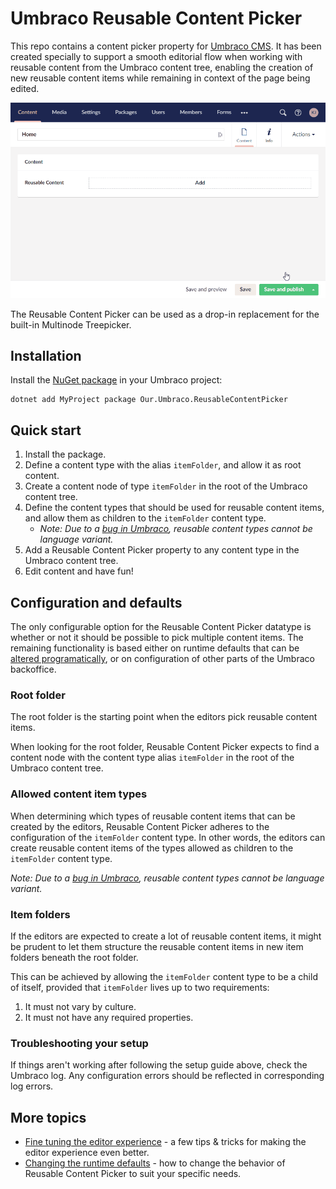 # Umbraco Reusable Content Picker

This repo contains a content picker property for [Umbraco CMS](https://github.com/umbraco/umbraco-cms). It has been created specially to support a smooth editorial flow when working with reusable content from the Umbraco content tree, enabling the creation of new reusable content items while remaining in context of the page being edited. 

![Reusable Content Picker](/docs/img/reusable-content-picker.gif)

The Reusable Content Picker can be used as a drop-in replacement for the built-in Multinode Treepicker.

## Installation

Install the [NuGet package](https://www.nuget.org/packages/Our.Umbraco.ReusableContentPicker/) in your Umbraco project:

```
dotnet add MyProject package Our.Umbraco.ReusableContentPicker
```

## Quick start

1. Install the package.
2. Define a content type with the alias `itemFolder`, and allow it as root content.
3. Create a content node of type `itemFolder` in the root of the Umbraco content tree.
4. Define the content types that should be used for reusable content items, and allow them as children to the `itemFolder` content type.
   - _Note: Due to a [bug in Umbraco](https://github.com/umbraco/Umbraco-CMS/pull/12577), reusable content types cannot be language variant._
5. Add a Reusable Content Picker property to any content type in the Umbraco content tree.
6. Edit content and have fun!

## Configuration and defaults

The only configurable option for the Reusable Content Picker datatype is whether or not it should be possible to pick multiple content items. The remaining functionality is based either on runtime defaults that can be [altered programatically](docs/changing-the-runtime-defaults.md), or on configuration of other parts of the Umbraco backoffice.

### Root folder

The root folder is the starting point when the editors pick reusable content items. 

When looking for the root folder, Reusable Content Picker expects to find a content node with the content type alias `itemFolder` in the root of the Umbraco content tree. 

### Allowed content item types

When determining which types of reusable content items that can be created by the editors, Reusable Content Picker adheres to the configuration of the `itemFolder` content type. In other words, the editors can create reusable content items of the types allowed as children to the `itemFolder` content type.  

_Note: Due to a [bug in Umbraco](https://github.com/umbraco/Umbraco-CMS/pull/12577), reusable content types cannot be language variant._

### Item folders

If the editors are expected to create a lot of reusable content items, it might be prudent to let them structure the reusable content items in new item folders beneath the root folder.

This can be achieved by allowing the `itemFolder` content type to be a child of itself, provided that `itemFolder` lives up to two requirements:

1. It must not vary by culture.
2. It must not have any required properties.

### Troubleshooting your setup

If things aren't working after following the setup guide above, check the Umbraco log. Any configuration errors should be reflected in corresponding log errors.

## More topics

- [Fine tuning the editor experience](docs/fine-tuning-the-editor-experience.md) - a few tips & tricks for making the editor experience even better.
- [Changing the runtime defaults](docs/changing-the-runtime-defaults.md) - how to change the behavior of Reusable Content Picker to suit your specific needs.
